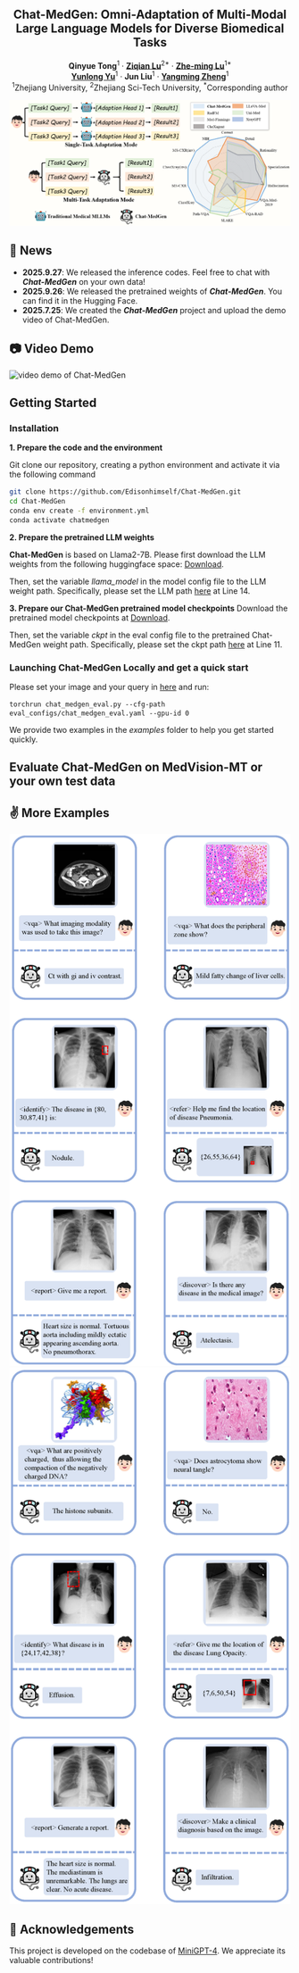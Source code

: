 <p align="center">

  <h2 align="center">
  Chat-MedGen: Omni-Adaptation of Multi-Modal Large Language Models for Diverse Biomedical Tasks

  </h2>
  <p align="center">
    <a><strong>Qinyue Tong</strong></a><sup>1</sup>
    ·
    <a href="https://scholar.google.com/citations?user=qx1yRVEAAAAJ&hl=zh-CN"><strong>Ziqian Lu</strong></a><sup>2*</sup>
    ·
    <a href="https://person.zju.edu.cn/lzmhome"><strong>Zhe-ming Lu</strong></a><sup>1*</sup>
    <br>
    <a href="https://person.zju.edu.cn/en/yunlong"><strong>Yunlong Yu</strong></a><sup>1</sup>
    ·
    <a><strong>Jun Liu</strong></a><sup>1</sup>
    ·
    <a href="https://person.zju.edu.cn/zymsun2002"><strong>Yangming Zheng</strong></a><sup>1</sup>
    <!-- <br> -->
    <br>
    <sup>1</sup>Zhejiang University, <sup>2</sup>Zhejiang Sci-Tech University, <sup>*</sup>Corresponding author
  </p>
</p>
  
![teaser_img](image/teaser.png)

## :mega: News
- **2025.9.27**: We released the inference codes. Feel free to chat with ***Chat-MedGen*** on your own data!
- **2025.9.26**: We released the pretrained weights of ***Chat-MedGen***. You can find it in the Hugging Face.
- **2025.7.25**: We created the ***Chat-MedGen*** project and upload the demo video of Chat-MedGen.



## :camera: Video Demo 
![video demo of Chat-MedGen](image/chatmedgen-demo.gif)


## Getting Started
### Installation

**1. Prepare the code and the environment**

Git clone our repository, creating a python environment and activate it via the following command

```bash
git clone https://github.com/Edisonhimself/Chat-MedGen.git
cd Chat-MedGen
conda env create -f environment.yml
conda activate chatmedgen
```

**2. Prepare the pretrained LLM weights**

**Chat-MedGen** is based on Llama2-7B. Please first download the LLM weights from the following huggingface space:
[Download](https://huggingface.co/meta-llama/Llama-2-7b-chat-hf/tree/main).

Then, set the variable *llama_model* in the model config file to the LLM weight path. Specifically, please set the LLM path 
[here](chatmedgen/configs/models/chatmedgen.yaml#L15) at Line 14.


**3. Prepare our Chat-MedGen pretrained model checkpoints**
Download the pretrained model checkpoints at [Download](https://huggingface.co/Carryyy/Chat-MedGen/tree/main).

Then, set the variable *ckpt* in the eval config file to the pretrained Chat-MedGen weight path. Specifically, please set the ckpt path 
[here](eval_configs/chat_medgen_eval.yaml#L12) at Line 11.


### Launching Chat-MedGen Locally and get a quick start
Please set your image and your query in [here](chat_medgen_eval.py) and run:
```
torchrun chat_medgen_eval.py --cfg-path eval_configs/chat_medgen_eval.yaml --gpu-id 0
```

We provide two examples in the *examples* folder to help you get started quickly.


## Evaluate Chat-MedGen on MedVision-MT or your own test data




## :v: More Examples
![teaser_img](image/example1.png)
![teaser_img](image/example2.png)


## :clap: Acknowledgements
This project is developed on the codebase of [MiniGPT-4](https://github.com/Vision-CAIR/MiniGPT-4). We appreciate its valuable contributions! 
